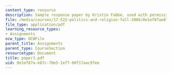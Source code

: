 ```yaml
---
content_type: resource
description: Sample response paper by Kristin Fabbe, used with permission.
file: /media/courses/17-522-politics-and-religion-fall-2006/0e1ef87ae87c70e51ef760f17aac97ee_paper3.pdf
file_type: application/pdf
learning_resource_types:
- Assignments
ocw_type: OCWFile
parent_title: Assignments
parent_type: CourseSection
resourcetype: Document
title: paper3.pdf
uid: 0e1ef87a-e87c-70e5-1ef7-60f17aac97ee
---
```

